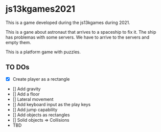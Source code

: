 # js13kgames2021
This is a game developed during the js13kgames during 2021.

This is a gane about astronaut that arrives to a spaceship to fix it. The ship has problemas with some servers. We
have to arrive to the servers and empty them.

This is a platform game with puzzles.

## TO DOs

* [x] Create player as a rectangle
* [] Add gravity
* [] Add a floor
* [] Lateral movement
* [] Add keyboard input as the play keys
* [] Add jump capability
* [] Add objects as rectangles
* [] Solid objects => Collisions
* TBD
